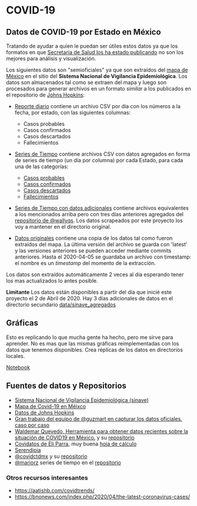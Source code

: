 # COVID-19 

## Datos de COVID-19 por Estado en México

Tratando de ayudar a quien le puedan ser útiles estos datos ya que los formatos en que [Secretaría de Salud los ha estado publicando](https://www.gob.mx/salud/documentos/coronavirus-covid-19-comunicado-tecnico-diario-238449) 
no son los mejores para análisis y visualización.

Los siguientes datos son "semioficiales" ya que son extraídos del [mapa de México](https://ncov.sinave.gob.mx/mapa.aspx) 
en el sitio del **Sistema Nacional de Vigilancia Epidemiológica**. Los datos son almacenados tal como se extraen
del mapa y luego son procesados para generar archivos en un formato *similar* a los publicados en el repositorio de 
[Johns Hopkins](https://github.com/CSSEGISandData/COVID-19/tree/master/csse_covid_19_data/csse_covid_19_time_series):

- [Reporte diario](data/sinave/reporte_diario) contiene un archivo CSV por día con los números
a la fecha, por estado, con las siguientes columnas:
    - Casos probables
    - Casos confirmados
    - Casos descartados
    - Fallecimientos
    
- [Series de Tiempo](data/sinave/series_tiempo) contiene archivos CSV con datos agregados en forma de series 
de tiempo (un día por columna) por cada Estado, para cada una de las categorías:
    - [Casos probables](data/sinave/series_tiempo/serie_tiempo_probables.csv)
    - [Casos confirmados](data/sinave/series_tiempo/serie_tiempo_confirmados.csv)
    - [Casos descartados](data/sinave/series_tiempo/serie_tiempo_descartados.csv)
    - [Fallecimientos](data/sinave/series_tiempo/serie_tiempo_muertos.csv)

- [Series de Tiempo con datos adicionales](data/sinave_agregados/series_tiempo) contiene archivos equivalentes a los 
mencionados arriba pero con tres días anteriores agregados del [repositorio de @wallyqs](https://github.com/wallyqs/covid19mx). 
Los datos scrapeados por este proyecto los voy a mantener en el directorio original. 
- [Datos originales](data/sinave/fuente) contiene una copia de los datos tal como fueron extraídos del mapa. 
La última versión del archivo se guarda con 'latest' y las versiones anteriores se pueden acceder mediante commits anteriores. 
Hasta el 2020-04-05 se guardaba un archivo con timestamp: el nombre es un *timestamp* del momento de la extracción. 
    
Los datos son extraídos automáticamente 2 veces al día esperando tener los mas actualizados lo antes posible. 

**Limitante** Los datos están disponibles a partir del día que inicié este proyecto el 2 de Abril de 2020. 
Hay 3 días adicionales de datos en el directorio secundario [data/sinave_agregados]()


## Gráficas

Esto es replicando lo que mucha gente ha hecho, pero me sirve para aprender. No es mas que las mismas gráficas reimplementadas con los datos que tenemos disponibles. Crea réplicas de los datos en directorios locales.

[Notebook](covid.ipynb)

## Fuentes de datos y Repositorios

- [Sistema Nacional de Vigilancia Epidemiológica (sinave)](https://ncov.sinave.gob.mx/)
- [Mapa de Covid-19 en Méixco](https://ncov.sinave.gob.mx/mapa.aspx)
- [Datos de Johns Hopkins](https://github.com/CSSEGISandData/COVID-19/tree/master/csse_covid_19_data/csse_covid_19_time_series)
- [Gran trabajo del equipo de @guzmart en capturar los datos oficiales, caso por caso](https://github.com/guzmart/covid19_mex)
- [Waldemar Quevedo, Herramienta para obtener datos recientes sobre la situación de COVID19 en México.](https://wallyqs.github.io/covid19mx/) y su [repositorio](https://github.com/wallyqs/covid19mx)
- [Covidatos de Eli Parra](https://covidatos.mx/), muy buena [hoja de cálculo](https://docs.google.com/spreadsheets/d/1ihdwd-YY5h_wCkaaKVK0P70gjhxxRlLuNLYPQeJwrq8/edit?usp=sharing)
- [Serendipia](https://serendipia.digital/2020/03/datos-abiertos-sobre-casos-de-coronavirus-covid-19-en-mexico/)
- [@covidctdmx](https://twitter.com/covidctdmx) y su [repositorio](https://github.com/covidctdmx/covid_ctd_mx)
- [@mariorz](https://twitter.com/mariorz) series de tiempo en el [repositorio](https://github.com/mariorz/covid19-mx-time-series)

### Otros recursos interesantes
- https://aatishb.com/covidtrends/
- https://bnonews.com/index.php/2020/04/the-latest-coronavirus-cases/
